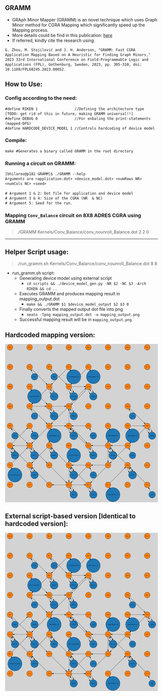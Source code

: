 ## GRAMM

- GRAph Minor Mapper (GRAMM) is an novel technique which uses Graph Minor method for CGRA Mapping which significantly speed up the Mapping process. 
- More details could be find in this publication: [here](https://ieeexplore.ieee.org/document/10296406)
- If referred, kindly cite the research using:
``` 
G. Zhou, M. Stojilović and J. H. Anderson, "GRAMM: Fast CGRA Application Mapping Based on A Heuristic for Finding Graph Minors," 2023 33rd International Conference on Field-Programmable Logic and Applications (FPL), Gothenburg, Sweden, 2023, pp. 305-310, doi: 10.1109/FPL60245.2023.00052.
```

## How to Use:

### Config according to the need:

```
#define RIKEN 1                 //Defining the architecture type [TODO: get rid of this in future, making GRAMM universal!!]
#define DEBUG 0                 //For enbaling the print-statements (mapped-DFG)
#define HARDCODE_DEVICE_MODEL 1 //Controls hardcoding of device model
```
### Compile:

```
make #Generates a binary called GRAMM in the root directory
```

### Running a circuit on GRAMM:
```
[bhilareo@p181 GRAMM]$ ./GRAMM --help
Arguments are <application.dot> <device_model.dot> <numRows NR> <numCols NC> <seed>

# Argument 1 & 2: Dot file for application and device model
# Argument 3 & 4: Size of the CGRA (NR  & NC)
# Argument 5: Seed for the run.
```

### Mapping `Conv_Balance` circuit on 8X8 ADRES CGRA using GRAMM
> ./GRAMM Kernels/Conv_Balance/conv_nounroll_Balance.dot 2 2 0

---

## Helper Script usage:

> ./run_gramm.sh Kernels/Conv_Balance/conv_nounroll_Balance.dot 8 8   

- run_gramm.sh script:
    - Generating device model using external script
        - `cd scripts && ./device_model_gen.py -NR $2 -NC $3 -Arch RIKEN && cd ..`
    - Executes GRAMM and produces mapping result in mapping_output.dot
        - `make && ./GRAMM $1 $device_model_output $2 $3 0`
    - Finally converts the mapped output dot file into png
        - `neato -Tpng mapping_output.dot -o mapping_output.png`
    - Successful mapping result will be in `mapping_output.png`

## Hardcoded mapping version:


<img src="assets/images/mapping_output_hardcoded_version.png" alt="mapping_output_hardcoded_version" width="600"/>

## External script-based version [Identical to hardcoded version]:

<img src="assets/images/mapping_output_script_version.png" alt="mapping_output_script_version" width="600"/>